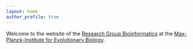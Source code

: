 ```yaml
---
layout: home
author_profile: true
---
```


Welcome to the website of the [Research Group
Bioinformatics](https://www.evolbio.mpg.de/5814/group_bioinformatics)
at the [Max-Planck-Institute for Evolutionary
Biology](https://www.evolbio.mpg.de/).

